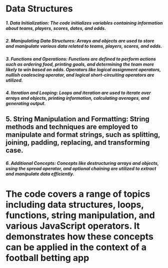 # Data Structures
##### 1. Data Initialization: The code initializes variables containing information about teams, players, scores, dates, and odds.
##### 2. Manipulating Data Structures: Arrays and objects are used to store and manipulate various data related to teams, players, scores, and odds.
##### 3. Functions and Operations: Functions are defined to perform actions such as ordering food, printing goals, and determining the team more likely to win based on odds. Operators like logical assignment operators, nullish coalescing operator, and logical short-circuiting operators are utilized.
##### 4. Iteration and Looping: Loops and iteration are used to iterate over arrays and objects, printing information, calculating averages, and generating output.
## 5. String Manipulation and Formatting: String methods and techniques are employed to manipulate and format strings, such as splitting, joining, padding, replacing, and transforming case.
##### 6. Additional Concepts: Concepts like destructuring arrays and objects, using the spread operator, and optional chaining are utilized to extract and manipulate data efficiently.

# The code covers a range of topics including data structures, loops, functions, string manipulation, and various JavaScript operators. It demonstrates how these concepts can be applied in the context of a football betting app
